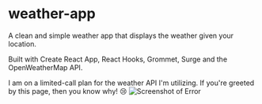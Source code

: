 # weather-app
A clean and simple weather app that displays the weather given your location.

Built with Create React App, React Hooks, Grommet, Surge and the OpenWeatherMap API.

I am on a limited-call plan for the weather API I'm utilizing. If you're greeted by this page, then you know why! 😢
![Screenshot of Error](https://i.imgur.com/Irn16Gw.png)
